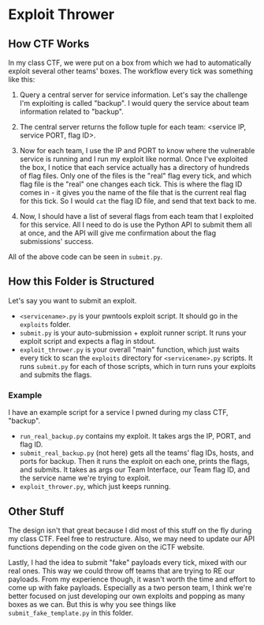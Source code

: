 # Exploit Thrower

## How CTF Works

In my class CTF, we were put on a box from which we had to automatically exploit several other teams' boxes. The workflow every tick was something like this:

1. Query a central server for service information. Let's say the challenge I'm exploiting is called "backup". I would query the service about team information related to "backup".

2. The central server returns the follow tuple for each team: <service IP, service PORT, flag ID>.

3. Now for each team, I use the IP and PORT to know where the vulnerable service is running and I run my exploit like normal. Once I've exploited the box, I notice that each service actually has a directory of hundreds of flag files. Only one of the files is the "real" flag every tick, and which flag file is the "real" one changes each tick. This is where the flag ID comes in - it gives you the name of the file that is the current real flag for this tick. So I would `cat` the flag ID file, and send that text back to me.

4. Now, I should have a list of several flags from each team that I exploited for this service. All I need to do is use the Python API to submit them all at once, and the API will give me confirmation about the flag submissions' success.

All of the above code can be seen in `submit.py`.

## How this Folder is Structured

Let's say you want to submit an exploit.

- `<servicename>.py` is your pwntools exploit script. It should go in the `exploits` folder.
- `submit.py` is your auto-submission + exploit runner script. It runs your exploit script and expects a flag in stdout.
- `exploit_thrower.py` is your overall "main" function, which just waits every tick to scan the `exploits` directory for `<servicename>.py` scripts. It runs `submit.py` for each of those scripts, which in turn runs your exploits and submits the flags.

### Example

I have an example script for a service I pwned during my class CTF, "backup".

- `run_real_backup.py` contains my exploit. It takes args the IP, PORT, and flag ID.
- `submit_real_backup.py` (not here) gets all the teams' flag IDs, hosts, and ports for backup. Then it runs the exploit on each one, prints the flags, and submits. It takes as args our Team Interface, our Team flag ID, and the service name we're trying to exploit.
- `exploit_thrower.py`, which just keeps running.

## Other Stuff

The design isn't that great because I did most of this stuff on the fly during my class CTF. Feel free to restructure. Also, we may need to update our API functions depending on the code given on the iCTF website.

Lastly, I had the idea to submit "fake" payloads every tick, mixed with our real ones. This way we could throw off teams that are trying to RE our payloads. From my experience though, it wasn't worth the time and effort to come up with fake payloads. Especially as a two person team, I think we're better focused on just developing our own exploits and popping as many boxes as we can. But this is why you see things like `submit_fake_template.py` in this folder.
